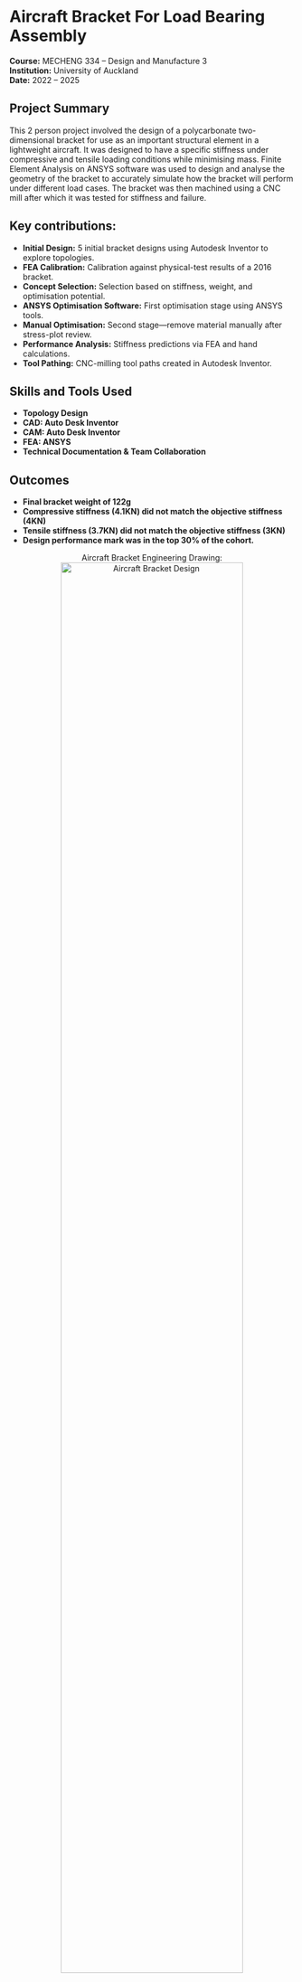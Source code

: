 <h1>Aircraft Bracket For Load Bearing Assembly</h1>

**Course:** MECHENG 334 – Design and Manufacture 3 <br> 
**Institution:** University of Auckland <br> 
**Date:** 2022 – 2025

<h2>Project Summary</h2>
This 2 person project involved the design of a polycarbonate two-dimensional bracket for use as an important structural element in a lightweight aircraft. It was designed to have a specific stiffness under compressive and tensile loading conditions while minimising mass. Finite Element Analysis on ANSYS software was used to design and analyse the geometry of the bracket to accurately simulate how the bracket will perform under different load cases. The bracket was then machined using a CNC mill after which it was tested for stiffness and failure.
<br />


<h2>Key contributions:</h2>

- **Initial Design:** 5 initial bracket designs using Autodesk Inventor to explore topologies.  
- **FEA Calibration:** Calibration against physical-test results of a 2016 bracket.  
- **Concept Selection:** Selection based on stiffness, weight, and optimisation potential.  
- **ANSYS Optimisation Software:** First optimisation stage using ANSYS tools.  
- **Manual Optimisation:** Second stage—remove material manually after stress-plot review.  
- **Performance Analysis:** Stiffness predictions via FEA and hand calculations.  
- **Tool Pathing:** CNC-milling tool paths created in Autodesk Inventor.

<h2> Skills and Tools Used </h2>

- <b>Topology Design</b> 
- <b>CAD: Auto Desk Inventor</b> 
- <b>CAM: Auto Desk Inventor</b> 
- <b>FEA: ANSYS</b> 
- <b>Technical Documentation & Team Collaboration</b> 

<h2>Outcomes</h2>

- <b>Final bracket weight of 122g</b>
- <b>Compressive stiffness (4.1KN) did not match the objective stiffness (4KN)</b>
- <b>Tensile stiffness (3.7KN) did not match the objective stiffness (3KN)</b>
- <b>Design performance mark was in the top 30% of the cohort.</b>

<p align="center">
Aircraft Bracket Engineering Drawing: <br/>
<img src="https://i.imgur.com/62EF45q.png" height="80%" width="80%" alt="Aircraft Bracket Design"/>
<br />
<br />
ANSYS Stress Contour Plots (tension on the left, compression on the right): <br/>
<img src="https://i.imgur.com/51gD7cI.png" height="80%" width="80%" alt="Aircraft Bracket Design"/>
<br />
<br />



<!--
 ```diff
- text in red
+ text in green
! text in orange
# text in gray
@@ text in purple (and bold)@@
```
--!>
